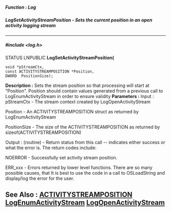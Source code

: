 ##### Function : Log
##### LogSetActivityStreamPosition - Sets the current position in an open activity logging stream
---
##### #include <log.h>
STATUS LNPUBLIC **LogSetActivityStreamPosition(**

	void *pStreamCtx,
	const ACTIVITYSTREAMPOSITION *Position,
	DWORD  PositionSize);
**Description :**
Sets the stream position so that processing will start at "Position". Position 
should contain values generated from a previous call to LogEnumActivityStream 
in order to ensure validity
**Parameters :**
Input :
pStreamCtx  -  The stream context created by LogOpenActivityStream

Position  -  An ACTIVITYSTREAMPOSITION struct as returned by LogEnumActivityStream

PositionSize  -  The size of the ACTIVITYSTREAMPOSITION as returned by sizeof(ACTIVITYSTREAMPOSITION)

Output :
(routine)  -  Return status from this call -- indicates either success or what the error is. The return codes include:

NOERROR - Successfully set activity stream position.

ERR_xxx - Errors returned by lower level functions.  There are so many possible causes, that It is best to use the code in a call to OSLoadString and display/log the error for the user.


**See Also :**
[ACTIVITYSTREAMPOSITION](D:/md_files/ACTIVITYSTREAMPOSITION.md)
[LogEnumActivityStream](D:/md_files/LogEnumActivityStream.md)
[LogOpenActivityStream](D:/md_files/LogOpenActivityStream.md)
---
